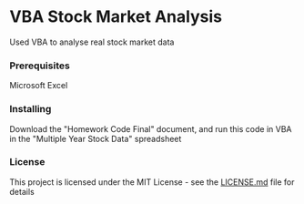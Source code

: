 # VBA Stock Market Analysis

Used VBA to analyse real stock market data

### Prerequisites

Microsoft Excel

### Installing

Download the "Homework Code Final" document, and run this code in VBA in the "Multiple Year Stock Data" spreadsheet

### License

This project is licensed under the MIT License - see the [LICENSE.md](LICENSE.md) file for details

